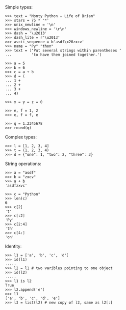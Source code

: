 Simple types:

    >>> text = "Monty Python – Life of Brian"
    >>> stars = 75 * '*'
    >>> unix_newline = '\n'
    >>> windows_newline = '\r\n'
    >>> dash = '\u2013'
    >>> dash_lite = r'\u2013'
    >>> ascii_sequence = b'asdf\x20zxcv'
    >>> name = "Py" "thon"
    >>> text = ('Put several strings within parentheses '
    ...         'to have them joined together.')

    >>> a = 5
    >>> b = 6
    >>> c = a + b
    >>> d = (
    ... 1 +
    ... 2 +
    ... 3 +
    ... 4)

    >>> x = y = z = 0

    >>> e, f = 1, 2
    >>> e, f = f, e

    >>> q = 1.2345678
    >>> round(q)

Complex types:

    >>> l = [1, 2, 3, 4]
    >>> t = (1, 2, 3, 4)
    >>> d = {"one": 1, "two": 2, "three": 3}

String operations:

    >>> a = "asdf"
    >>> b = "zxcv"
    >>> a + b
    'asdfzxvc'

    >>> c = "Python"
    >>> len(c)
    6
    >>> c[2]
    't'
    >>> c[:2]
    'Py'
    >>> c[2:4]
    'th'
    >>> c[4:]
    'on'

Identity:

    >>> l1 = ['a', 'b', 'c', 'd']
    >>> id(l1)
    .....
    >>> l2 = l1 # two varibles pointing to one object
    >>> id(l2)
    .....
    >>> l1 is l2
    True
    >>> l2.append('e')
    >>> l1
    ['a', 'b', 'c', 'd', 'e']
    >>> l3 = list(l2) # new copy of l2, same as l2[:]

